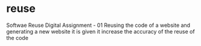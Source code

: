 # reuse

Softwae Reuse 
Digital Assignment - 01
Reusing the code of a website and generating a new website 
it is given it increase the accuracy of the reuse of the code 
